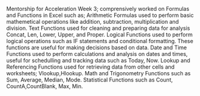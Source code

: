 Mentorship for Acceleration Week 3; comprensively worked on Formulas and Functions in Excel such as;
Arithmetic Formulas used to perform basic mathemetical operations like addition, subtraction, multiplication and division.
Text Functions used for cleaning and preparing data for analysis  Concat, Len, Lower, Upper, and Proper.
Logical Functions used to perform logical operations such as IF statements and conditional formatting. These functions are useful for making decisions based on data.
Date and Time Functions used to perform calculations and analysis on dates and times, useful for schedulling and tracking data such as Today, Now.
Lookup and Referencing Functions used for retrieving data from other cells and worksheets; Vlookup,Hlookup.
Math and Trigonometry Functions such as Sum, Average, Median, Mode.
Statistical Functions such as Count, CountA,CountBlank, Max, Min.


